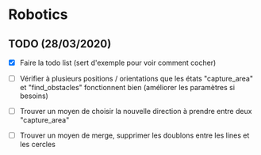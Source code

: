 # Robotics

## TODO (28/03/2020)

- [x] Faire la todo list (sert d'exemple pour voir comment cocher)
- [ ] Vérifier à plusieurs positions / orientations que les états "capture_area" et "find_obstacles" fonctionnent bien (améliorer les paramètres si besoins)
- [ ] Trouver un moyen de choisir la nouvelle direction à prendre entre deux "capture_area"
- [ ] Trouver un moyen de merge, supprimer les doublons entre les lines et les cercles

